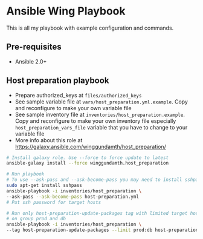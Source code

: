 Ansible Wing Playbook
===========================================================================

This is all my playbook with example configuration and commands.

Pre-requisites
---------------------------------------------------------------------------

- Ansible 2.0+

Host preparation playbook
---------------------------------------------------------------------------

- Prepare authorized_keys at ```files/authorized_keys```
- See sample variable file at ```vars/host_preparation.yml.example```. Copy and reconfigure to make your own variable file
- See sample inventory file at ```inventories/host_preparation.example```. Copy and reconfigure to make your own inventory file especially ```host_preparation_vars_file``` variable that you have to change to your variable file
- More info about this role at https://galaxy.ansible.com/winggundamth/host_preparation/

```bash
# Install galaxy role. Use --force to force update to latest
ansible-galaxy install --force winggundamth.host_preparation

# Run playbook
# To use --ask-pass and --ask-become-pass you may need to install sshpass
sudo apt-get install sshpass
ansible-playbook -i inventories/host_preparation \
--ask-pass --ask-become-pass host-preparation.yml
# Put ssh password for target hosts

# Run only host-preparation-update-packages tag with limited target hosts
# on group prod and db
ansible-playbook -i inventories/host_preparation \
--tag host-preparation-update-packages --limit prod:db host-preparation.yml
```
